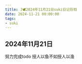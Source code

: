 ```yaml
---
title: J🕊️2024年11月21日suki日记存档
date: 2024-11-21 00:00:00
tags:
- suki
---
```


## 2024年11月21日

努力完成todo
授人以鱼不如授人以渔
